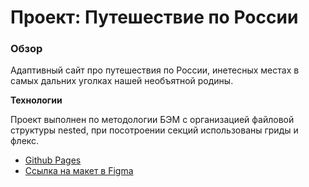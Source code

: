 # Проект: Путешествие по России

### Обзор

Адаптивный сайт про путешествия по России, инетесных местах в самых дальних уголках нашей необъятной родины.

**Технологии**

Проект выполнен по методологии БЭМ с организацией файловой структуры nested, при посотроении секций использованы гриды и флекс.

* [Github Pages](https://tka4enkokv.github.io/russian-travel/#)
* [Ссылка на макет в Figma](https://www.figma.com/file/5S2WSbEFL6awjVWJ0NWL8Q/Sprint-3_-Russia-_-desktop-mobile?node-id=28503%3A0)